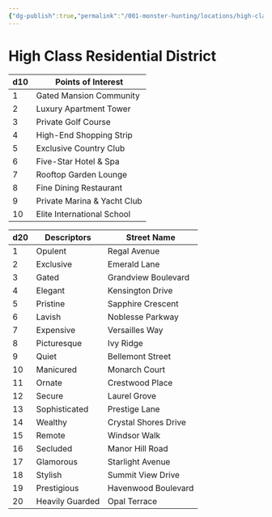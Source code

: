 ```yaml
---
{"dg-publish":true,"permalink":"/001-monster-hunting/locations/high-class-residential/"}
---
```


# **High Class Residential District**

|d10|Points of Interest|
|---|---|
|1|Gated Mansion Community|
|2|Luxury Apartment Tower|
|3|Private Golf Course|
|4|High-End Shopping Strip|
|5|Exclusive Country Club|
|6|Five-Star Hotel & Spa|
|7|Rooftop Garden Lounge|
|8|Fine Dining Restaurant|
|9|Private Marina & Yacht Club|
|10|Elite International School|

| d20 | Descriptors     | Street Name          |
| --- | --------------- | -------------------- |
| 1   | Opulent         | Regal Avenue         |
| 2   | Exclusive       | Emerald Lane         |
| 3   | Gated           | Grandview Boulevard  |
| 4   | Elegant         | Kensington Drive     |
| 5   | Pristine        | Sapphire Crescent    |
| 6   | Lavish          | Noblesse Parkway     |
| 7   | Expensive       | Versailles Way       |
| 8   | Picturesque     | Ivy Ridge            |
| 9   | Quiet           | Bellemont Street     |
| 10  | Manicured       | Monarch Court        |
| 11  | Ornate          | Crestwood Place      |
| 12  | Secure          | Laurel Grove         |
| 13  | Sophisticated   | Prestige Lane        |
| 14  | Wealthy         | Crystal Shores Drive |
| 15  | Remote          | Windsor Walk         |
| 16  | Secluded        | Manor Hill Road      |
| 17  | Glamorous       | Starlight Avenue     |
| 18  | Stylish         | Summit View Drive    |
| 19  | Prestigious     | Havenwood Boulevard  |
| 20  | Heavily Guarded | Opal Terrace         |

